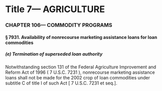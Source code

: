 
# Title 7— AGRICULTURE
### CHAPTER 106— COMMODITY PROGRAMS
#### § 7931. Availability of nonrecourse marketing assistance loans for loan commodities
##### (e) Termination of superseded loan authority

Notwithstanding section 131 of the Federal Agriculture Improvement and Reform Act of 1996 ( 7 U.S.C. 7231 ), nonrecourse marketing assistance loans shall not be made for the 2002 crop of loan commodities under subtitle C of title I of such Act [ 7 U.S.C. 7231 et seq.].
